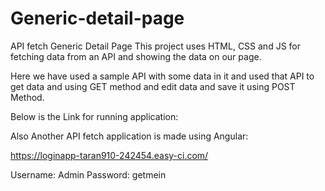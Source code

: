 # Generic-detail-page
API fetch Generic Detail Page
This project uses HTML, CSS and JS for fetching data from an API and showing the data on our page.

Here we have used a sample API with some data in it and used that API to get data and using GET method and edit data and save it using POST Method.

Below is the Link for running application:



Also Another API fetch application is made using Angular:

https://loginapp-taran910-242454.easy-ci.com/

Username: Admin
Password: getmein
